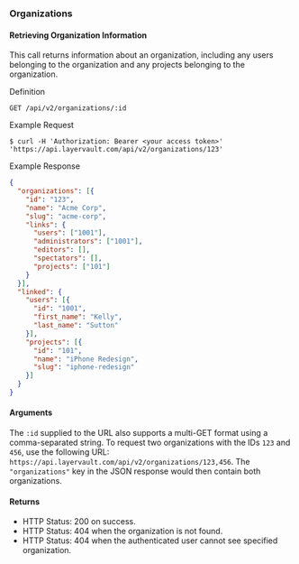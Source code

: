 ### Organizations

#### Retrieving Organization Information

This call returns information about an organization, including any users belonging
to the organization and any projects belonging to the organization.

 Definition

    GET /api/v2/organizations/:id

 Example Request

    $ curl -H 'Authorization: Bearer <your access token>' 'https://api.layervault.com/api/v2/organizations/123'

 Example Response

```json
{
  "organizations": [{
    "id": "123",
    "name": "Acme Corp",
    "slug": "acme-corp",
    "links": {
      "users": ["1001"],
      "administrators": ["1001"],
      "editors": [],
      "spectators": [],
      "projects": ["101"]
    }
  }],
  "linked": {
    "users": [{
      "id": "1001",
      "first_name": "Kelly",
      "last_name": "Sutton"
    }],
    "projects": [{
      "id": "101",
      "name": "iPhone Redesign",
      "slug": "iphone-redesign"
    }]
  }
}
```

#### Arguments

The `:id` supplied to the URL also supports a multi-GET format using a comma-separated string.
To request two organizations with the IDs `123` and `456`, use the following URL:
`https://api.layervault.com/api/v2/organizations/123,456`. The `"organizations"` key in
the JSON response would then contain both organizations.

#### Returns

- HTTP Status: 200 on success.
- HTTP Status: 404 when the organization is not found.
- HTTP Status: 404 when the authenticated user cannot see specified organization.
